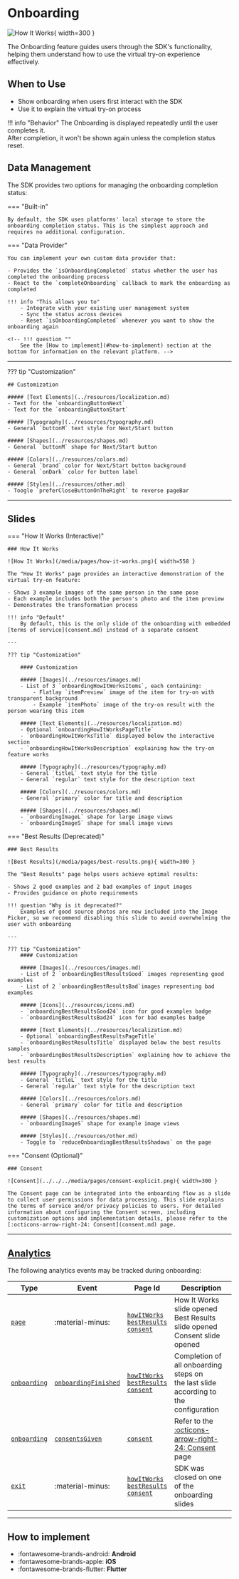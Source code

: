# Onboarding

![How It Works](/media/pages/how-it-works-1.png){ width=300 }

The Onboarding feature guides users through the SDK's functionality, helping them understand how to use the virtual try-on experience effectively.

## When to Use

- Show onboarding when users first interact with the SDK
- Use it to explain the virtual try-on process

!!! info "Behavior"
    The Onboarding is displayed repeatedly until the user completes it.<br>
    After completion, it won't be shown again unless the completion status reset.

## Data Management

The SDK provides two options for managing the onboarding completion status:

=== "Built-in"

    By default, the SDK uses platforms' local storage to store the onboarding completion status. This is the simplest approach and requires no additional configuration.

=== "Data Provider"

    You can implement your own custom data provider that:

    - Provides the `isOnboardingCompleted` status whether the user has completed the onboarding process
    - React to the `completeOnboarding` callback to mark the onboarding as completed

    !!! info "This allows you to"
        - Integrate with your existing user management system
        - Sync the status across devices
        - Reset `isOnboardingCompleted` whenever you want to show the onboarding again

    <!-- !!! question ""
        See the [How to implement](#how-to-implement) section at the bottom for information on the relevant platform. -->

---

??? tip "Customization"

    ## Customization

    ##### [Text Elements](../resources/localization.md)
    - Text for the `onboardingButtonNext`
    - Text for the `onboardingButtonStart`

    ##### [Typography](../resources/typography.md)
    - General `buttonM` text style for Next/Start button

    ##### [Shapes](../resources/shapes.md)
    - General `buttonM` shape for Next/Start button

    ##### [Colors](../resources/colors.md)
    - General `brand` color for Next/Start button background
    - General `onDark` color for button label
    
    ##### [Styles](../resources/other.md)
    - Toogle `preferCloseButtonOnTheRight` to reverse pageBar

---

## Slides

=== "How It Works (Interactive)"

    ### How It Works

    ![How It Works](/media/pages/how-it-works.png){ width=558 }

    The "How It Works" page provides an interactive demonstration of the virtual try-on feature:

    - Shows 3 example images of the same person in the same pose
    - Each example includes both the person's photo and the item preview
    - Demonstrates the transformation process

    !!! info "Default"
        By default, this is the only slide of the onboarding with embedded [terms of service](consent.md) instead of a separate consent
    
    ---

    ??? tip "Customization"

        #### Customization

        ##### [Images](../resources/images.md)
        - List of 3 `onboardingHowItWorksItems`, each containing:
            - Flatlay `itemPreview` image of the item for try-on with transparent background
            - Example `itemPhoto` image of the try-on result with the person wearing this item

        ##### [Text Elements](../resources/localization.md)
        - Optional `onboardingHowItWorksPageTitle`
        - `onboardingHowItWorksTitle` displayed below the interactive section
        - `onboardingHowItWorksDescription` explaining how the try-on feature works

        ##### [Typography](../resources/typography.md)
        - General `titleL` text style for the title
        - General `regular` text style for the description text

        ##### [Colors](../resources/colors.md)
        - General `primary` color for title and description

        ##### [Shapes](../resources/shapes.md)
        - `onboardingImageL` shape for large image views
        - `onboardingImageS` shape for small image views


=== "Best Results (Deprecated)"

    ### Best Results

    ![Best Results](/media/pages/best-results.png){ width=300 }

    The "Best Results" page helps users achieve optimal results:

    - Shows 2 good examples and 2 bad examples of input images
    - Provides guidance on photo requirements

    !!! question "Why is it deprecated?"
        Examples of good source photos are now included into the Image Picker, so we recommend disabling this slide to avoid overwhelming the user with onboarding

    ---

    ??? tip "Customization"
        #### Customization

        ##### [Images](../resources/images.md)
        - List of 2 `onboardingBestResultsGood` images representing good examples
        - List of 2 `onboardingBestResultsBad`images representing bad examples

        ##### [Icons](../resources/icons.md)
        - `onboardingBestResultsGood24` icon for good examples badge
        - `onboardingBestResultsBad24` icon for bad examples badge

        ##### [Text Elements](../resources/localization.md)
        - Optional `onboardingBestResultsPageTitle`
        - `onboardingBestResultsTitle` displayed below the best results samples
        - `onboardingBestResultsDescription` explaining how to achieve the best results

        ##### [Typography](../resources/typography.md)
        - General `titleL` text style for the title
        - General `regular` text style for the description text

        ##### [Colors](../resources/colors.md)
        - General `primary` color for title and description

        ##### [Shapes](../resources/shapes.md)
        - `onboardingImageS` shape for example image views

        ##### [Styles](../resources/other.md)
        - Toggle to `reduceOnboardingBestResultsShadows` on the page

=== "Consent (Optional)"

    ### Consent

    ![Consent](../../../media/pages/consent-explicit.png){ width=300 }

    The Consent page can be integrated into the onboarding flow as a slide to collect user permissions for data processing. This slide explains the terms of service and/or privacy policies to users. For detailed information about configuring the Consent screen, including customization options and implementation details, please refer to the [:octicons-arrow-right-24: Consent](consent.md) page.

---

## [Analytics](../analytics/analytics.md)

The following analytics events may be tracked during onboarding:

| Type | Event | Page Id | Description |
|------|-------|---------|-------------|
| [`page`](../analytics/analytics.md#event-types) | :material-minus: | [`howItWorks`](../analytics/analytics.md#page)<br>[`bestResults`](../analytics/analytics.md#page)<br>[`consent`](../analytics/analytics.md#page) | How It Works slide opened<br>Best Results slide opened<br>Consent slide opened |
| [`onboarding`](../analytics/analytics.md#event-types) | [`onboardingFinished`](../analytics/analytics.md#onboarding) | [`howItWorks`](../analytics/analytics.md#page)<br>[`bestResults`](../analytics/analytics.md#page)<br>[`consent`](../analytics/analytics.md#page) | Completion of all onboarding steps on<br>the last slide according to the configuration |
| [`onboarding`](../analytics/analytics.md#event-types) | [`consentsGiven`](../analytics/analytics.md#onboarding) | [`consent`](../analytics/analytics.md#page) | Refer to the [:octicons-arrow-right-24: Consent](consent.md) page |
| [`exit`](../analytics/analytics.md#event-types) | :material-minus: | [`howItWorks`](../analytics/analytics.md#page)<br>[`bestResults`](../analytics/analytics.md#page)<br>[`consent`](../analytics/analytics.md#page) | SDK was closed on one of the onboarding slides |

---

## How to implement

<div class="grid cards" markdown>

- :fontawesome-brands-android: __Android__
- :fontawesome-brands-apple: __iOS__
- :fontawesome-brands-flutter: __Flutter__

</div>

